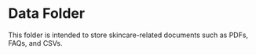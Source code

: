 # Data Folder

This folder is intended to store skincare-related documents such as PDFs, FAQs, and CSVs.